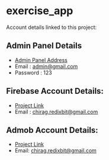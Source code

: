 # exercise_app


Account details linked to this project:

## Admin Panel Details

  - [Admin Panel Address](https://freaktemplate.com/exercise)
  - Email : admin@gmail.com
  - Password : 123


## Firebase Account Details:

   - [Project Link](https://console.firebase.google.com/project/fitness-app-77e43/overview)
   - Email : chirag.redixbit@gmail.com
   
   
## Admob Account Details:

   - [Project Link](https://apps.admob.com/v2/home?_ga=2.11016436.1550575667.1623739532-1994322495.1623739532&pli=1)
   - Email: chirag.redixbit@gmail.com

